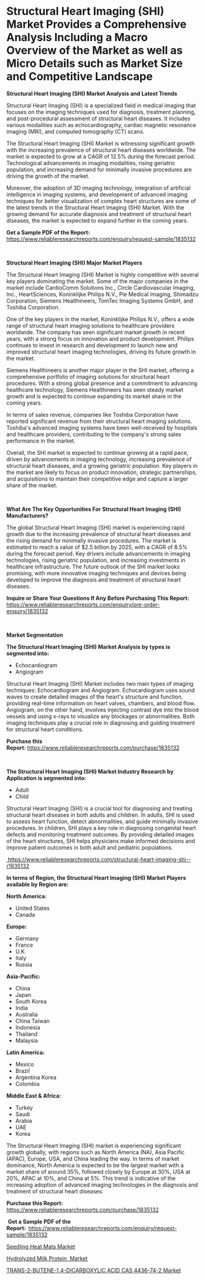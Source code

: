 <p><h1>Structural Heart Imaging (SHI) Market Provides a Comprehensive Analysis Including a Macro Overview of the Market as well as Micro Details such as Market Size and Competitive Landscape</h1></p><p><strong>Structural Heart Imaging (SHI) Market Analysis and Latest Trends</strong></p>
<p><p>Structural Heart Imaging (SHI) is a specialized field in medical imaging that focuses on the imaging techniques used for diagnosis, treatment planning, and post-procedural assessment of structural heart diseases. It includes various modalities such as echocardiography, cardiac magnetic resonance imaging (MRI), and computed tomography (CT) scans.</p><p>The Structural Heart Imaging (SHI) Market is witnessing significant growth with the increasing prevalence of structural heart diseases worldwide. The market is expected to grow at a CAGR of 12.5% during the forecast period. Technological advancements in imaging modalities, rising geriatric population, and increasing demand for minimally invasive procedures are driving the growth of the market.</p><p>Moreover, the adoption of 3D imaging technology, integration of artificial intelligence in imaging systems, and development of advanced imaging techniques for better visualization of complex heart structures are some of the latest trends in the Structural Heart Imaging (SHI) Market. With the growing demand for accurate diagnosis and treatment of structural heart diseases, the market is expected to expand further in the coming years.</p></p>
<p><strong>Get a Sample PDF of the Report:&nbsp;</strong> <a href="https://www.reliableresearchreports.com/enquiry/request-sample/1835132">https://www.reliableresearchreports.com/enquiry/request-sample/1835132</a></p>
<p>&nbsp;</p>
<p><strong>Structural Heart Imaging (SHI) Major Market Players</strong></p>
<p><p>The Structural Heart Imaging (SHI) Market is highly competitive with several key players dominating the market. Some of the major companies in the market include CardioComm Solutions Inc., Circle Cardiovascular Imaging, Inc., HeartSciences, Koninklijke Philips N.V., Pie Medical Imaging, Shimadzu Corporation, Siemens Healthineers, TomTec Imaging Systems GmbH, and Toshiba Corporation. </p><p>One of the key players in the market, Koninklijke Philips N.V., offers a wide range of structural heart imaging solutions to healthcare providers worldwide. The company has seen significant market growth in recent years, with a strong focus on innovation and product development. Philips continues to invest in research and development to launch new and improved structural heart imaging technologies, driving its future growth in the market.</p><p>Siemens Healthineers is another major player in the SHI market, offering a comprehensive portfolio of imaging solutions for structural heart procedures. With a strong global presence and a commitment to advancing healthcare technology, Siemens Healthineers has seen steady market growth and is expected to continue expanding its market share in the coming years.</p><p>In terms of sales revenue, companies like Toshiba Corporation have reported significant revenue from their structural heart imaging solutions. Toshiba's advanced imaging systems have been well-received by hospitals and healthcare providers, contributing to the company's strong sales performance in the market.</p><p>Overall, the SHI market is expected to continue growing at a rapid pace, driven by advancements in imaging technology, increasing prevalence of structural heart diseases, and a growing geriatric population. Key players in the market are likely to focus on product innovation, strategic partnerships, and acquisitions to maintain their competitive edge and capture a larger share of the market.</p></p>
<p>&nbsp;</p>
<p><strong>What Are The Key Opportunities For Structural Heart Imaging (SHI) Manufacturers?</strong></p>
<p><p>The global Structural Heart Imaging (SHI) market is experiencing rapid growth due to the increasing prevalence of structural heart diseases and the rising demand for minimally invasive procedures. The market is estimated to reach a value of $2.5 billion by 2025, with a CAGR of 8.5% during the forecast period. Key drivers include advancements in imaging technologies, rising geriatric population, and increasing investments in healthcare infrastructure. The future outlook of the SHI market looks promising, with more innovative imaging techniques and devices being developed to improve the diagnosis and treatment of structural heart diseases.</p></p>
<p><strong>Inquire or Share Your Questions If Any Before Purchasing This Report:</strong> <a href="https://www.reliableresearchreports.com/enquiry/pre-order-enquiry/1835132">https://www.reliableresearchreports.com/enquiry/pre-order-enquiry/1835132</a></p>
<p>&nbsp;</p>
<p><strong>Market Segmentation</strong></p>
<p><strong>The Structural Heart Imaging (SHI) Market Analysis by types is segmented into:</strong></p>
<p><ul><li>Echocardiogram</li><li>Angiogram</li></ul></p>
<p><p>Structural Heart Imaging (SHI) Market includes two main types of imaging techniques: Echocardiogram and Angiogram. Echocardiogram uses sound waves to create detailed images of the heart's structure and function, providing real-time information on heart valves, chambers, and blood flow. Angiogram, on the other hand, involves injecting contrast dye into the blood vessels and using x-rays to visualize any blockages or abnormalities. Both imaging techniques play a crucial role in diagnosing and guiding treatment for structural heart conditions.</p></p>
<p><strong>Purchase this Report:&nbsp;</strong><a href="https://www.reliableresearchreports.com/purchase/1835132">https://www.reliableresearchreports.com/purchase/1835132</a></p>
<p>&nbsp;</p>
<p><strong>The Structural Heart Imaging (SHI) Market Industry Research by Application is segmented into:</strong></p>
<p><ul><li>Adult</li><li>Child</li></ul></p>
<p><p>Structural Heart Imaging (SHI) is a crucial tool for diagnosing and treating structural heart diseases in both adults and children. In adults, SHI is used to assess heart function, detect abnormalities, and guide minimally invasive procedures. In children, SHI plays a key role in diagnosing congenital heart defects and monitoring treatment outcomes. By providing detailed images of the heart structures, SHI helps physicians make informed decisions and improve patient outcomes in both adult and pediatric populations.</p></p>
<p><a href="https://www.reliableresearchreports.com/structural-heart-imaging-shi--r1835132">&nbsp;https://www.reliableresearchreports.com/structural-heart-imaging-shi--r1835132</a></p>
<p><strong>In terms of Region, the Structural Heart Imaging (SHI) Market Players available by Region are:</strong></p>
<p>
    <p> <strong> North America: </strong>
        <ul>
            <li>United States</li>
            <li>Canada</li>
        </ul>
        </p> 
    <p> <strong> Europe: </strong>
        <ul>
            <li>Germany</li>
            <li>France</li>
            <li>U.K.</li>
            <li>Italy</li>
            <li>Russia</li>
        </ul>
        </p> 
    <p> <strong> Asia-Pacific: </strong>
        <ul>
            <li>China</li>
            <li>Japan</li>
            <li>South Korea</li>
            <li>India</li>
            <li>Australia</li>
            <li>China Taiwan</li>
            <li>Indonesia</li>
            <li>Thailand</li>
            <li>Malaysia</li>
        </ul>
        </p> 
    <p> <strong> Latin America: </strong>
        <ul>
            <li>Mexico</li>
            <li>Brazil</li>
            <li>Argentina Korea</li>
            <li>Colombia</li>
        </ul>
        </p> 
    <p> <strong> Middle East & Africa: </strong>
        <ul>
            <li>Turkey</li>
            <li>Saudi</li>
            <li>Arabia</li>
            <li>UAE</li>
            <li>Korea</li>
        </ul>
    </p>
    </p>
<p><p>The Structural Heart Imaging (SHI) market is experiencing significant growth globally, with regions such as North America (NA), Asia Pacific (APAC), Europe, USA, and China leading the way. In terms of market dominance, North America is expected to be the largest market with a market share of around 35%, followed closely by Europe at 30%, USA at 20%, APAC at 10%, and China at 5%. This trend is indicative of the increasing adoption of advanced imaging technologies in the diagnosis and treatment of structural heart diseases.</p></p>
<p><strong>Purchase this Report: </strong><a href="https://www.reliableresearchreports.com/purchase/1835132">https://www.reliableresearchreports.com/purchase/1835132</a></p>
<p>&nbsp;<strong>Get a Sample PDF of the Report:&nbsp;&nbsp;</strong><a href="https://www.reliableresearchreports.com/enquiry/request-sample/1835132">https://www.reliableresearchreports.com/enquiry/request-sample/1835132</a></p>
<p><strong></strong></p>
<p><p><a href="https://github.com/ORAZITOM/Market-Research-Report-List-1/blob/main/seedling-heat-mats-market.md">Seedling Heat Mats Market</a></p><p><a href="https://github.com/JosephWillisbXXgf/Market-Research-Report-List-1/blob/main/hydrolyzed-milk-protein-market.md">Hydrolyzed Milk Protein  Market</a></p><p><a href="https://github.com/mdkiwi4kiwi/Market-Research-Report-List-1/blob/main/trans-2-butene-14-dicarboxylic-acid-cas-4436-74-2-market.md">TRANS-2-BUTENE-1,4-DICARBOXYLIC ACID CAS 4436-74-2 Market</a></p></p>